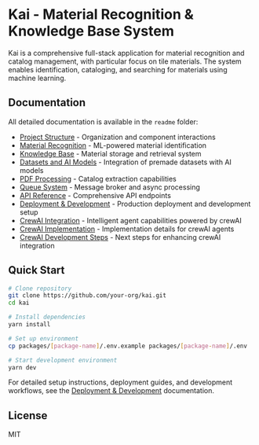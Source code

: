 # Kai - Material Recognition & Knowledge Base System

Kai is a comprehensive full-stack application for material recognition and catalog management, with particular focus on tile materials. The system enables identification, cataloging, and searching for materials using machine learning.

## Documentation

All detailed documentation is available in the `readme` folder:

- [Project Structure](./readme/folder-structure.md) - Organization and component interactions
- [Material Recognition](./readme/material-recognition.md) - ML-powered material identification
- [Knowledge Base](./readme/knowledge-base.md) - Material storage and retrieval system
- [Datasets and AI Models](./readme/datasets-and-models.md) - Integration of premade datasets with AI models
- [PDF Processing](./readme/pdf-processing.md) - Catalog extraction capabilities
- [Queue System](./readme/queue-system.md) - Message broker and async processing
- [API Reference](./readme/api-reference.md) - Comprehensive API endpoints
- [Deployment & Development](./readme/deployment-and-development.md) - Production deployment and development setup
- [CrewAI Integration](./readme/agents-crewai.md) - Intelligent agent capabilities powered by crewAI
- [CrewAI Implementation](./readme/agents-crewai-implementation.md) - Implementation details for crewAI agents
- [CrewAI Development Steps](./readme/agents-crewai-next-steps.md) - Next steps for enhancing crewAI integration

## Quick Start

```bash
# Clone repository
git clone https://github.com/your-org/kai.git
cd kai

# Install dependencies
yarn install

# Set up environment
cp packages/[package-name]/.env.example packages/[package-name]/.env

# Start development environment
yarn dev
```

For detailed setup instructions, deployment guides, and development workflows, see the [Deployment & Development](./readme/deployment-and-development.md) documentation.

## License

MIT